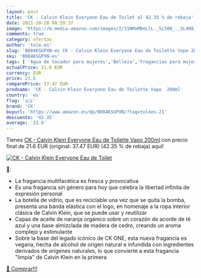 ```yaml
---
layout: post
title: 'CK - Calvin Klein Everyone Eau de Toilet al 42.35 % de rebaja'
date: 2021-10-20 08:59:37
image: 'https://m.media-amazon.com/images/I/31NMoMDeLlL._SL500_._SL400_.jpg'
comments: true
category: ofertas
author: 'tole.es'
slug: 'B084KSGPXN-es CK - Calvin Klein Everyone Eau de Toilette Vapo 200ml'
sku: 'B084KSGPXN-es'
tags: [ 'Agua de tocador para mujeres','Belleza','Fragancias para mujeres','Perfumes y fragancias','ck','de','eau','toilette', ]
actualPrice: 21.6 EUR
currency: EUR
price: 21.6
comparePrice: 37.47 EUR
prodname: 'CK - Calvin Klein Everyone Eau de Toilette Vapo  200ml'
country: 'es'
flag: '🇪🇸'
brand: 'CK'
buyurl: 'https://www.amazon.es/dp/B084KSGPXN/?tag=tolees-21'
descuento: '42.35'
average: '21.6'
---
```


Tienes [CK - Calvin Klein Everyone Eau de Toilette Vapo  200ml](https://www.amazon.es/dp/B084KSGPXN/?tag=tolees-21) con precio final de  21.6 EUR (original: 37.47 EUR) (42.35 %  de rebaja) aqui!

[![CK - Calvin Klein Everyone Eau de Toilet](https://m.media-amazon.com/images/I/31NMoMDeLlL._SL500_._SL400_.jpg)](https://www.amazon.es/dp/B084KSGPXN/?tag=tolees-21)

🔎:

- La fragancia multifacética es fresca y provocativa
- Es una fragancia sin género para hoy que celebra la libertad infinita de expresión personal
- La botella de vidrio, que es reciclable una vez que se quita la bomba, presenta una banda elástica con el logo, en homenaje a la ropa interior clásica de Calvin Klein, que se puede usar y reutilizar
- Capas de aceite de naranja orgánico sobre un corazón de acorde de té azul y una base almizclada de madera de cedro, creando un aroma complejo y estimulante
- Sobre la base del legado icónico de CK ONE, esta nueva fragancia es vegana, hecha de alcohol de origen natural e infundida con ingredientes derivados de orígenes naturales, lo que convierte a esta fragancia "limpia" de Calvin Klein en la primera

[🛒 Comprar!!!](https://www.amazon.es/dp/B084KSGPXN/?tag=tolees-21)
